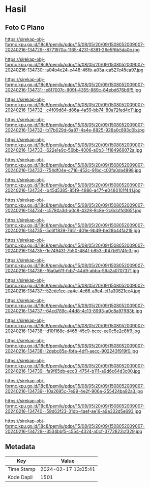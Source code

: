 # Hasil

## Foto C Plano

https://sirekap-obj-formc.kpu.go.id/18c8/pemilu/pdpr/15/08/05/20/09/1508052009007-20240216-134729--8771970a-1165-4231-8381-26e5f6b5da0e.jpg

https://sirekap-obj-formc.kpu.go.id/18c8/pemilu/pdpr/15/08/05/20/09/1508052009007-20240216-134730--a04b4e24-e448-46fb-a03a-ca527e45ca97.jpg

https://sirekap-obj-formc.kpu.go.id/18c8/pemilu/pdpr/15/08/05/20/09/1508052009007-20240216-134731--e8f7007c-809f-4355-889c-84ebd676b6f5.jpg

https://sirekap-obj-formc.kpu.go.id/18c8/pemilu/pdpr/15/08/05/20/09/1508052009007-20240216-134732--c4f09d84-d86a-4a59-bb74-80a72fed4c11.jpg

https://sirekap-obj-formc.kpu.go.id/18c8/pemilu/pdpr/15/08/05/20/09/1508052009007-20240216-134732--b17b029d-6a87-4a4e-8825-928a0c893d0b.jpg

https://sirekap-obj-formc.kpu.go.id/18c8/pemilu/pdpr/15/08/05/20/09/1508052009007-20240216-134733--622e1e9c-56bb-4006-a0b3-1f184966072a.jpg

https://sirekap-obj-formc.kpu.go.id/18c8/pemilu/pdpr/15/08/05/20/09/1508052009007-20240216-134733--754df04e-c716-452c-91bc-c03fa0da4898.jpg

https://sirekap-obj-formc.kpu.go.id/18c8/pemilu/pdpr/15/08/05/20/09/1508052009007-20240216-134734--b45d5385-85f9-4986-a47f-e0480101f441.jpg

https://sirekap-obj-formc.kpu.go.id/18c8/pemilu/pdpr/15/08/05/20/09/1508052009007-20240216-134734--c5780a3d-a0c8-4328-8c8e-2c6cb1fd065f.jpg

https://sirekap-obj-formc.kpu.go.id/18c8/pemilu/pdpr/15/08/05/20/09/1508052009007-20240216-134735--5c6f1839-7651-401e-9b49-be28b44fa219.jpg

https://sirekap-obj-formc.kpu.go.id/18c8/pemilu/pdpr/15/08/05/20/09/1508052009007-20240216-134735--1e74943f-7b50-484f-b853-df47b6174fe3.jpg

https://sirekap-obj-formc.kpu.go.id/18c8/pemilu/pdpr/15/08/05/20/09/1508052009007-20240216-134736--f6a0a61f-fcb7-44d9-abba-59a2a0707371.jpg

https://sirekap-obj-formc.kpu.go.id/18c8/pemilu/pdpr/15/08/05/20/09/1508052009007-20240216-134737--52cde1ce-ca4c-4e66-a9c4-cf1a30621ec4.jpg

https://sirekap-obj-formc.kpu.go.id/18c8/pemilu/pdpr/15/08/05/20/09/1508052009007-20240216-134737--64cd789c-44d8-4c13-8993-a0c8a97ff83b.jpg

https://sirekap-obj-formc.kpu.go.id/18c8/pemilu/pdpr/15/08/05/20/09/1508052009007-20240216-134738--d10f168c-d465-45c9-bccc-ee0c5e2c8ff9.jpg

https://sirekap-obj-formc.kpu.go.id/18c8/pemilu/pdpr/15/08/05/20/09/1508052009007-20240216-134738--2debc85a-fbfa-4df1-aecc-902243f919f0.jpg

https://sirekap-obj-formc.kpu.go.id/18c8/pemilu/pdpr/15/08/05/20/09/1508052009007-20240216-134739--fa9f65db-ecc3-4754-b111-a9d6c64d3c00.jpg

https://sirekap-obj-formc.kpu.go.id/18c8/pemilu/pdpr/15/08/05/20/09/1508052009007-20240216-134739--10a2695c-7e99-4e2f-906e-255424ba92a3.jpg

https://sirekap-obj-formc.kpu.go.id/18c8/pemilu/pdpr/15/08/05/20/09/1508052009007-20240216-134740--59d63f23-31db-4aef-ae16-a9a332d5e693.jpg

https://sirekap-obj-formc.kpu.go.id/18c8/pemilu/pdpr/15/08/05/20/09/1508052009007-20240216-134729--3534bbf5-c554-4324-a0cf-3772823cf329.jpg


## Metadata

| Key        | Value               |
| ---------- | ------------------- |
| Time Stamp | 2024-02-17 13:05:41 |
| Kode Dapil | 1501                |




